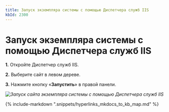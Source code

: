 ```yaml
---
title: Запуск экземпляра системы с помощью Диспетчера служб IIS
kbId: 2300
---
```


# Запуск экземпляра системы с помощью Диспетчера служб IIS

**1.** Откройте Диспетчер служб IIS.

**2.** Выберите сайт в левом дереве.

**3.** Нажмите кнопку «**Запустить**» в правой панели.

_![Запуск сайта экземпляра системы с помощью Диспетчера служб IIS](https://kb.comindware.ru/assets/img_63bbd12d827b6.png)_

{% include-markdown ".snippets/hyperlinks_mkdocs_to_kb_map.md" %}
